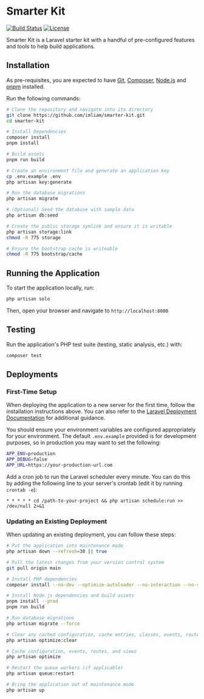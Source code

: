 # Smarter Kit

<p>
<a href="https://github.com/imliam/smarter-kit/actions"><img src="https://github.com/imliam/smarter-kit/workflows/tests/badge.svg" alt="Build Status"></a>
<a href="https://github.com/imliam/smarter-kit/blob/main/LICENSE.md"><img src="https://img.shields.io/badge/License-MIT-blue.svg" alt="License"></a>
</p>

Smarter Kit is a Laravel starter kit with a handful of pre-configured features and tools to help build applications.

## Installation

As pre-requisites, you are expected to have [Git](https://git-scm.com/), [Composer](https://getcomposer.org/), [Node.js](https://nodejs.org/) and [pnpm](https://pnpm.io/) installed.

Run the following commands:

```sh
# Clone the repository and navigate into its directory
git clone https://github.com/imliam/smarter-kit.git
cd smarter-kit

# Install Dependencies
composer install
pnpm install

# Build assets
pnpm run build

# Create an environment file and generate an application key
cp .env.example .env
php artisan key:generate

# Run the database migrations
php artisan migrate

# (Optional) Seed the database with sample data
php artisan db:seed

# Create the public storage symlink and ensure it is writable
php artisan storage:link
chmod -R 775 storage

# Ensure the bootstrap cache is writeable
chmod -R 775 bootstrap/cache
```

## Running the Application

To start the application locally, run:

```sh
php artisan solo
```

Then, open your browser and navigate to `http://localhost:8000`

## Testing

Run the application's PHP test suite (testing, static analysis, etc.) with:

```sh
composer test
```

## Deployments

### First-Time Setup

When deploying the application to a new server for the first time, follow the installation instructions above. You can also refer to the [Laravel Deployment Documentation](https://laravel.com/docs/deployment) for additional guidance.

You should ensure your environment variables are configured appropriately for your environment. The default `.env.example` provided is for development purposes, so in production you may want to set the following:

```sh
APP_ENV=production
APP_DEBUG=false
APP_URL=https://your-production-url.com
```

Add a cron job to run the Laravel scheduler every minute. You can do this by adding the following line to your server's crontab (edit it by running `crontab -e`):

```
* * * * * cd /path-to-your-project && php artisan schedule:run >> /dev/null 2>&1
```

### Updating an Existing Deployment

When updating an existing deployment, you can follow these steps:

```sh
# Put the application into maintenance mode
php artisan down --refresh=30 || true

# Pull the latest changes from your version control system
git pull origin main

# Install PHP dependencies
composer install --no-dev --optimize-autoloader --no-interaction --no-scripts --prefer-dist

# Install Node.js dependencies and build assets
pnpm install --prod
pnpm run build

# Run database migrations
php artisan migrate --force

# Clear any cached configuration, cache entries, classes, events, routes, and views
php artisan optimize:clear

# Cache configuration, events, routes, and views
php artisan optimize

# Restart the queue workers (if applicable)
php artisan queue:restart

# Bring the application out of maintenance mode
php artisan up
```
